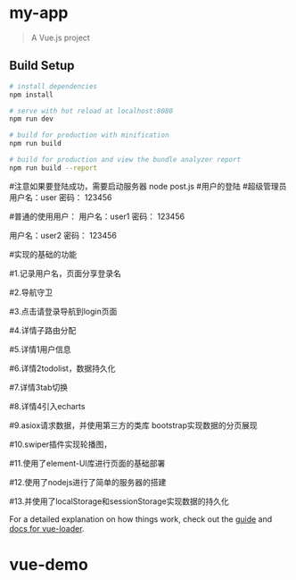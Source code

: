 # my-app

> A Vue.js project

## Build Setup

``` bash
# install dependencies
npm install

# serve with hot reload at localhost:8080
npm run dev

# build for production with minification
npm run build

# build for production and view the bundle analyzer report
npm run build --report
```
#注意如果要登陆成功，需要启动服务器
node post.js
#用户的登陆
#超级管理员
用户名：user  密码： 123456

#普通的使用用户：
用户名：user1  密码： 123456

用户名：user2  密码： 123456



#实现的基础的功能

#1.记录用户名，页面分享登录名

#2.导航守卫

#3.点击请登录导航到login页面

#4.详情子路由分配

#5.详情1用户信息

#6.详情2todolist，数据持久化

#7.详情3tab切换

#8.详情4引入echarts

#9.asiox请求数据，并使用第三方的类库 bootstrap实现数据的分页展现

#10.swiper插件实现轮播图，

#11.使用了element-UI库进行页面的基础部署

#12.使用了nodejs进行了简单的服务器的搭建

#13.并使用了localStorage和sessionStorage实现数据的持久化



For a detailed explanation on how things work, check out the [guide](http://vuejs-templates.github.io/webpack/) and [docs for vue-loader](http://vuejs.github.io/vue-loader).
# vue-demo
